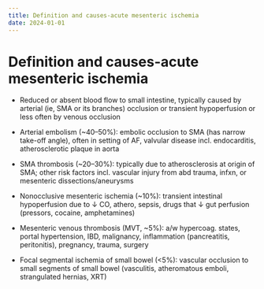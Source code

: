 ```yaml
---
title: Definition and causes-acute mesenteric ischemia
date: 2024-01-01
---
```

# Definition and causes-acute mesenteric ischemia


* Reduced or absent blood flow to small intestine, typically caused by arterial (ie, SMA or its branches) occlusion or transient hypoperfusion or less often by venous occlusion

* Arterial embolism (~40–50%): embolic occlusion to SMA (has narrow take-off angle), often in setting of AF, valvular disease incl. endocarditis, atherosclerotic plaque in aorta

* SMA thrombosis (~20–30%): typically due to atherosclerosis at origin of SMA; other risk factors incl. vascular injury from abd trauma, infxn, or mesenteric dissections/aneurysms

* Nonocclusive mesenteric ischemia (~10%): transient intestinal hypoperfusion due to ↓ CO, athero, sepsis, drugs that ↓ gut perfusion (pressors, cocaine, amphetamines)

* Mesenteric venous thrombosis (MVT, ~5%): a/w hypercoag. states, portal hypertension, IBD, malignancy, inflammation (pancreatitis, peritonitis), pregnancy, trauma, surgery

* Focal segmental ischemia of small bowel (<5%): vascular occlusion to small segments of small bowel (vasculitis, atheromatous emboli, strangulated hernias, XRT)


